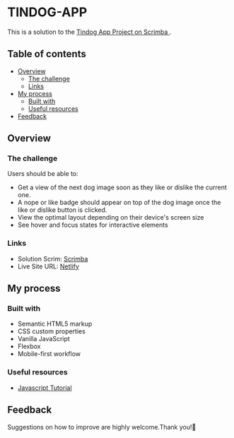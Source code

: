 # TINDOG-APP

This is a solution to the [Tindog App Project on Scrimba ](https://scrimba.com/learn/frontend/solo-project-tindog-co0e64371a0120af20b5f91e9). 

## Table of contents

- [Overview](#overview)
  - [The challenge](#the-challenge)
  - [Links](#links)
- [My process](#my-process)
  - [Built with](#built-with)
  - [Useful resources](#useful-resources)
- [Feedback](#feedback)

## Overview

### The challenge

Users should be able to:

- Get a view of the next dog image soon as they like or dislike the current one.
- A nope or like badge should appear on top of the dog image once the like or dislike button is clicked.
- View the optimal layout depending on their device's screen size
- See hover and focus states for interactive elements

### Links

- Solution Scrim: [Scrimba](https://scrimba.com/scrim/cLZZ4qfV)
- Live Site URL: [Netlify](https://singular-lamington-fb379f.netlify.app)

## My process

### Built with

- Semantic HTML5 markup
- CSS custom properties
- Vanilla JavaScript
- Flexbox
- Mobile-first workflow


### Useful resources

- [Javascript Tutorial](https://www.javascripttutorial.net) 

## Feedback
Suggestions on how to improve are highly welcome.Thank you!💜
